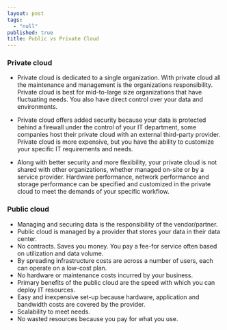 ```yaml
---
layout: post
tags: 
  - "null"
published: true
title: Public vs Private Cloud
---
```



### Private cloud
 
- Private cloud is dedicated to a single organization. With private cloud all the maintenance and management is the organizations responsibility.  Private cloud is best for mid-to-large size organizations that have fluctuating needs.  You also have direct control over your data and environments. 

- Private cloud offers added security because your data is protected behind a firewall under the control of your IT department, some companies host their private cloud with an external third-party provider.  Private cloud is more expensive, but you have the ability to customize your specific IT requirements and needs.
 
- Along with better security and more flexibility, your private cloud is not shared with other organizations, whether managed on-site or by a service provider.  Hardware performance, network performance and storage performance can be specified and customized in the private cloud to meet the demands of your specific workflow.
 
### Public cloud
 
- Managing and securing data is the responsibility of the vendor/partner.
- Public cloud is managed by a provider that stores your data in their data center. 
- No contracts. Saves you money.  You pay a fee-for service often based on utilization and data volume.
- By spreading infrastructure costs are across a number of users, each can operate on a low-cost plan. 
- No hardware or maintenance costs incurred by your business.
- Primary benefits of the public cloud are the speed with which you can deploy IT resources.
- Easy and inexpensive set-up because hardware, application and bandwidth costs are covered by the provider.
- Scalability to meet needs.
- No wasted resources because you pay for what you use.
